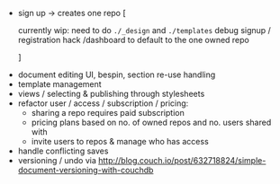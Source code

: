 + sign up -> creates one repo [
    
    currently wip: need to do `./_design` and `./templates`
    debug signup / registration
    hack /dashboard to default to the one owned repo
    
    
  ]
* document editing UI, bespin, section re-use handling
* template management
* views / selecting & publishing through stylesheets
* refactor user / access / subscription / pricing:
  * sharing a repo requires paid subscription
  * pricing plans based on no. of owned repos and no. users shared with
  * invite users to repos & manage who has access
* handle conflicting saves
* versioning / undo via http://blog.couch.io/post/632718824/simple-document-versioning-with-couchdb
